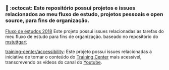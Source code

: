 
### :bookmark: :octocat: Este repositório possui projetos e issues relacionados ao meu fluxo de estudo, projetos pessoais e open source, para fins de organização. 

[Fluxo de estudos 2018](https://github.com/felipedotcom/WorkFlow/projects/3) Este projeto possui issues relacionadas as tarefas do meu fluxo de estudo para fins de organização.
baseado no repositório do [mstuttgart](https://github.com/mstuttgart/my-study-workflow)

[training-center/accessibility](https://github.com/felipedotcom/WorkFlow/projects/4): Este projeto possui issues relacionadas a iniciativa de tornar o conteúdo do [Training Center](https://github.com/training-center) mais acessível, transcrevendo os vídeos do canal do [Youtube](https://www.youtube.com/c/TrainingCenterChannel). 
